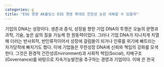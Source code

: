 ```yaml
---
categories: g
title: "ESG 경영 AK홀딩스 ESG 경영 확대로 진정성 논란 극복할 수 있을까"
---
```

기업의 DNA는 성장이다. 생존과 증식, 성장을 향한 기업 DNA의 투쟁은 오늘의 문명과 과학, 기술, 높은 삶의 질을 가능케 한 원동력이었다. 그러나 기업 DNA가 지나치게 치열해 더러는 반사회적, 반인류적이어서 성장에 걸림돌이 되거나 인류를 위기에 빠트리는 자가당착에 빠지기도 했다. 이에 기업들은 무한성장 DNA에 신뢰와 책임의 강화를 모색한다. 그것은 환경적 건전성(Environment)과 사회적 책임(Social), 지배구조(Governance)를 바탕으로 지속가능발전을 추구하는 경영과 기업이다. 이에 은 한국